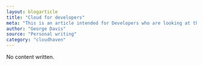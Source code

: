 ```yaml
---
layout: blogarticle
title: "Cloud for developers"
meta: "This is an article intended for Developers who are looking at the Cloud and asking why should I care."
author: "George Davis"
source: "Personal writing"
category: "cloudhaven"
---
```


No content written.
